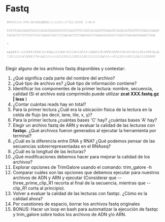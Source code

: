 # Fastq


![fastq](./images/fastq.png)

Elegir alguno de los archivos fastq disponibles y contestar:

1. ¿Qué significa cada parte del nombre del archivo?  
2. ¿Qué tipo de archivo es? ¿Qué tipo de información contiene?  
3. Identificar los componentes de la primer lectura: nombre, secuencia, calidad (Si el archivo está comprimido puede utilizar **zcat XXX.fastq.gz | less** )  
4. ¿Contar cuántas reads hay en total?  
5. Para la primer lectura ¿Cuál era la ubicación física de la lectura en la celda de flujo (es decir, lane, tile, x, y)?  
6. Para la primer lectura ¿cuántas bases 'C' hay? ¿cuántas bases 'A' hay?  
7. Elegir un archivo fastq de ARN y evaluar la calidad de las lecturas con **fastqc**. ¿Qué archivos fueron generados al ejecutar la herramienta por terminal?  
8. ¿Cuál es la diferencia entre DNA y RNA? ¿Qué podemos pensar de las secuencias sobrerrepresentadas en el RNAseq?  
9. ¿Cuál es la longitud de las lecturas?  
10. ¿Qué modificaciones debemos hacer para mejorar la calidad de los archivos?  
11. Explorar opciones de TrimGalore usando el comando: trim_galore -h  
12. Comparar cuáles son las opciones que debemos ejecutar para nuestros archivos de ADN y ARN y ejecutar (Considerar que --three_prime_clip_R1 recorta al final de la secuencia, mientras que --clip_R1 corta al principio).  
13. Volver a evaluar la calidad de las lecturas con fastqc. ¿Cómo es la calidad ahora?  
14. Por cuestiones de espacio, borrar los archivos fastq originales  
15. BONUS: Hacer un loop en bash para automatizar la ejecución de fastqc y trim_galore sobre todos los archivos de ADN y/o ARN.  

